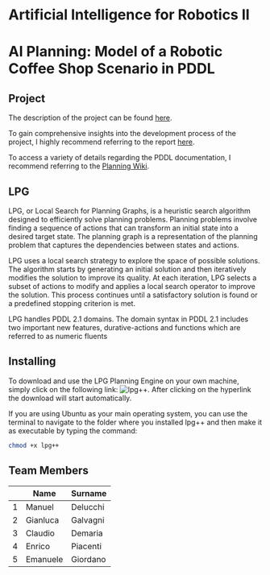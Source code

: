 Artificial Intelligence for Robotics II
===================================================
AI Planning: Model of a Robotic Coffee Shop Scenario in PDDL 
=============================================================

Project
-------------------

The description of the project can be found [here](https://github.com/manudelu/AI4RO2_Assignment1/blob/4b65f4def3a06bee1da9225ee677f50f3b1c2d07/Assignment1_AI4RO2.pdf).

To gain comprehensive insights into the development process of the project, I highly recommend referring to the report [here](https://github.com/manudelu/AI4RO2_Assignment1/blob/ff5be87272dec13db46c57709abca50988e682d4/Report.pdf).

To access a variety of details regarding the PDDL documentation, I recommend referring to the [Planning Wiki](https://planning.wiki).

LPG
-----------------
LPG, or Local Search for Planning Graphs, is a heuristic search algorithm designed to efficiently solve planning problems. Planning problems involve finding a sequence of actions that can transform an initial state into a desired target state. The planning graph is a representation of the planning problem that captures the dependencies between states and actions.

LPG uses a local search strategy to explore the space of possible solutions. The algorithm starts by generating an initial solution and then iteratively modifies the solution to improve its quality. At each iteration, LPG selects a subset of actions to modify and applies a local search operator to improve the solution. This process continues until a satisfactory solution is found or a predefined stopping criterion is met.

LPG handles PDDL 2.1 domains. The domain syntax in PDDL 2.1 includes two important new features, durative-actions and functions which are referred to as numeric fluents

Installing
--------------
To download and use the LPG Planning Engine on your own machine, simply click on the following link: ![lpg++](http://helios.hud.ac.uk/scommv/storage/lpg++). After clicking on the hyperlink the download will start automatically.

If you are using Ubuntu as your main operating system, you can use the terminal to navigate to the folder where you installed lpg++ and then make it as executable by typing the command: 

```bash
chmod +x lpg++
```

Team Members
-------------

|    |Name |Surname |
|----|---|---|
| 1 | Manuel | Delucchi |
| 2 | Gianluca | Galvagni |
| 3 | Claudio | Demaria |
| 4 | Enrico | Piacenti |
| 5 | Emanuele | Giordano |
